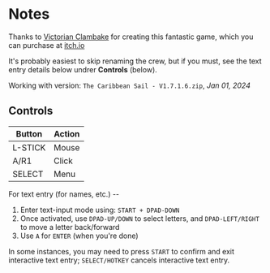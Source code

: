 # Notes

Thanks to [Victorian Clambake](https://victorian-clambake.itch.io) for creating this fantastic game, which you can purchase at [itch.io](https://victorian-clambake.itch.io/the-caribbean-sail)

It's probably easiest to skip renaming the crew, but if you must, see the text entry details below undrer **Controls** (below).

Working with version: `The Caribbean Sail - V1.7.1.6.zip`, *Jan 01, 2024*


## Controls

| Button  | Action |
| ------- | ------ |
| L-STICK | Mouse  |
| A/R1    | Click  |
| SELECT  | Menu   |

For text entry (for names, etc.) --

1. Enter text-input mode using: `START + DPAD-DOWN`
2. Once activated, use `DPAD-UP/DOWN` to select letters, and `DPAD-LEFT/RIGHT` to move a letter back/forward
3. Use `A` for `ENTER` (when you're done)

In some instances, you may need to press `START` to confirm and exit interactive text entry; `SELECT/HOTKEY` cancels interactive text entry.
